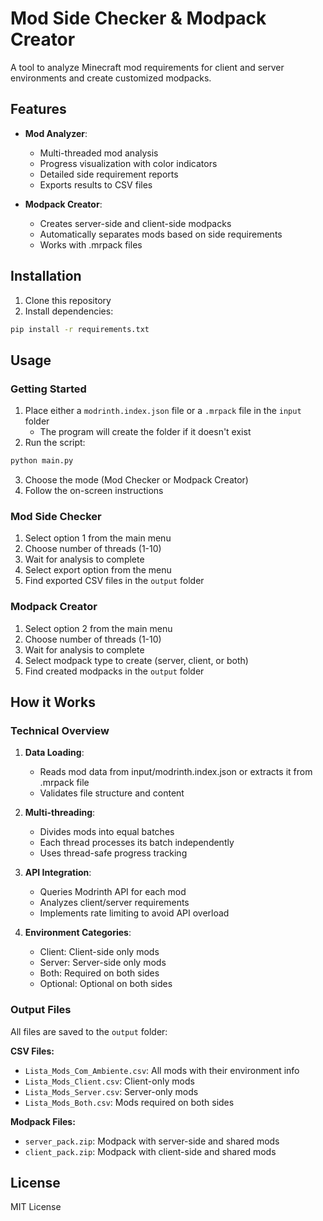 # Mod Side Checker & Modpack Creator

A tool to analyze Minecraft mod requirements for client and server environments and create customized modpacks.

## Features

- **Mod Analyzer**:
  - Multi-threaded mod analysis
  - Progress visualization with color indicators
  - Detailed side requirement reports
  - Exports results to CSV files

- **Modpack Creator**:
  - Creates server-side and client-side modpacks
  - Automatically separates mods based on side requirements
  - Works with .mrpack files

## Installation

1. Clone this repository
2. Install dependencies:
```bash
pip install -r requirements.txt
```

## Usage

### Getting Started

1. Place either a `modrinth.index.json` file or a `.mrpack` file in the `input` folder
   - The program will create the folder if it doesn't exist
2. Run the script:
```bash
python main.py
```
3. Choose the mode (Mod Checker or Modpack Creator)
4. Follow the on-screen instructions

### Mod Side Checker

1. Select option 1 from the main menu
2. Choose number of threads (1-10)
3. Wait for analysis to complete
4. Select export option from the menu
5. Find exported CSV files in the `output` folder

### Modpack Creator

1. Select option 2 from the main menu
2. Choose number of threads (1-10)
3. Wait for analysis to complete
4. Select modpack type to create (server, client, or both)
5. Find created modpacks in the `output` folder

## How it Works

### Technical Overview

1. **Data Loading**: 
   - Reads mod data from input/modrinth.index.json or extracts it from .mrpack file
   - Validates file structure and content

2. **Multi-threading**:
   - Divides mods into equal batches
   - Each thread processes its batch independently
   - Uses thread-safe progress tracking

3. **API Integration**:
   - Queries Modrinth API for each mod
   - Analyzes client/server requirements
   - Implements rate limiting to avoid API overload

4. **Environment Categories**:
   - Client: Client-side only mods
   - Server: Server-side only mods
   - Both: Required on both sides
   - Optional: Optional on both sides

### Output Files

All files are saved to the `output` folder:

**CSV Files:**
- `Lista_Mods_Com_Ambiente.csv`: All mods with their environment info
- `Lista_Mods_Client.csv`: Client-only mods
- `Lista_Mods_Server.csv`: Server-only mods
- `Lista_Mods_Both.csv`: Mods required on both sides

**Modpack Files:**
- `server_pack.zip`: Modpack with server-side and shared mods
- `client_pack.zip`: Modpack with client-side and shared mods

## License

MIT License
